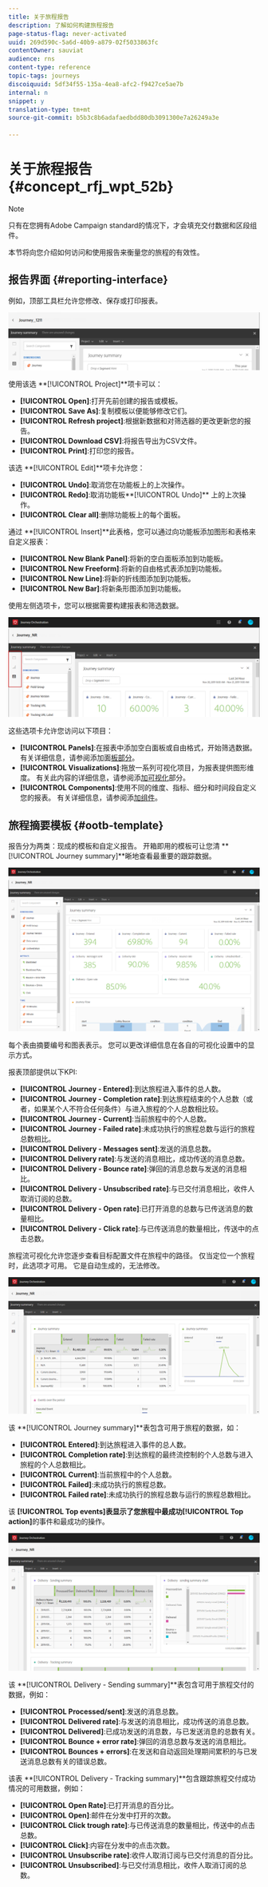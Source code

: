 ```yaml
---
title: 关于旅程报告
description: 了解如何构建旅程报告
page-status-flag: never-activated
uuid: 269d590c-5a6d-40b9-a879-02f5033863fc
contentOwner: sauviat
audience: rns
content-type: reference
topic-tags: journeys
discoiquuid: 5df34f55-135a-4ea8-afc2-f9427ce5ae7b
internal: n
snippet: y
translation-type: tm+mt
source-git-commit: b5b3c8b6adafaedbdd80db3091300e7a26249a3e

---
```



# 关于旅程报告 {#concept_rfj_wpt_52b}

>[!NOTE]
>
>只有在您拥有Adobe Campaign standard的情况下，才会填充交付数据和区段组件。

本节将向您介绍如何访问和使用报告来衡量您的旅程的有效性。

## 报告界面 {#reporting-interface}

例如，顶部工具栏允许您修改、保存或打印报表。

![](../assets/dynamic_report_toolbar.png)

使用该选 **[!UICONTROL Project]**项卡可以：

* **[!UICONTROL Open]**:打开先前创建的报告或模板。
* **[!UICONTROL Save As]**:复制模板以便能够修改它们。
* **[!UICONTROL Refresh project]**:根据新数据和对筛选器的更改更新您的报告。
* **[!UICONTROL Download CSV]**:将报告导出为CSV文件。
* **[!UICONTROL Print]**:打印您的报告。

该选 **[!UICONTROL Edit]**项卡允许您：

* **[!UICONTROL Undo]**:取消您在功能板上的上次操作。
* **[!UICONTROL Redo]**:取消功能板**[!UICONTROL Undo]** 上的上次操作。
* **[!UICONTROL Clear all]**:删除功能板上的每个面板。

通过 **[!UICONTROL Insert]**此表格，您可以通过向功能板添加图形和表格来自定义报表：

* **[!UICONTROL New Blank Panel]**:将新的空白面板添加到功能板。
* **[!UICONTROL New Freeform]**:将新的自由格式表添加到功能板。
* **[!UICONTROL New Line]**:将新的折线图添加到功能板。
* **[!UICONTROL New Bar]**:将新条形图添加到功能板。

使用左侧选项卡，您可以根据需要构建报表和筛选数据。

![](../assets/dynamic_report_interface.png)

这些选项卡允许您访问以下项目：

* **[!UICONTROL Panels]**:在报表中添加空白面板或自由格式，开始筛选数据。 有关详细信息，请参阅添加面[板部分](../reporting/creating-your-journey-reports.md#adding-panels)。
* **[!UICONTROL Visualizations]**:拖放一系列可视化项目，为报表提供图形维度。 有关此内容的详细信息，请参阅添[加可视化](../reporting/creating-your-journey-reports.md#adding-visualizations)部分。
* **[!UICONTROL Components]**:使用不同的维度、指标、细分和时间段自定义您的报表。 有关详细信息，请参阅添[加组件](../reporting/creating-your-journey-reports.md#adding-components)。

## 旅程摘要模板 {#ootb-template}

报告分为两类：现成的模板和自定义报告。
开箱即用的模板可让您清 **[!UICONTROL Journey summary]**晰地查看最重要的跟踪数据。

![](../assets/dynamic_report_journey_8.png)

每个表由摘要编号和图表表示。 您可以更改详细信息在各自的可视化设置中的显示方式。

报表顶部提供以下KPI:

* **[!UICONTROL Journey - Entered]**:到达旅程进入事件的总人数。
* **[!UICONTROL Journey - Completion rate]**:到达旅程结束的个人总数（或者，如果某个人不符合任何条件）与进入旅程的个人总数相比较。
* **[!UICONTROL Journey - Current]**:当前旅程中的个人总数。
* **[!UICONTROL Journey - Failed rate]**:未成功执行的旅程总数与运行的旅程总数相比。
* **[!UICONTROL Delivery - Messages sent]**:发送的消息总数。
* **[!UICONTROL Delivery rate]**:与发送的消息相比，成功传送的消息总数。
* **[!UICONTROL Delivery - Bounce rate]**:弹回的消息总数与发送的消息相比。
* **[!UICONTROL Delivery - Unsubscribed rate]**:与已交付消息相比，收件人取消订阅的总数。
* **[!UICONTROL Delivery - Open rate]**:已打开消息的总数与已传送消息的数量相比。
* **[!UICONTROL Delivery - Click rate]**:与已传送消息的数量相比，传送中的点击总数。

旅程流可视化允许您逐步查看目标配置文件在旅程中的路径。 仅当定位一个旅程时，此选项才可用。 它是自动生成的，无法修改。

![](../assets/dynamic_report_journey_10.png)

该 **[!UICONTROL Journey summary]**表包含可用于旅程的数据，如：

* **[!UICONTROL Entered]**:到达旅程进入事件的总人数。
* **[!UICONTROL Completion rate]**:到达旅程的最终流控制的个人总数与进入旅程的个人总数相比。
* **[!UICONTROL Current]**:当前旅程中的个人总数。
* **[!UICONTROL Failed]**:未成功执行的旅程总数。
* **[!UICONTROL Failed rate]**:未成功执行的旅程总数与运行的旅程总数相比。

该 **[!UICONTROL Top events]**表显示了您旅程中最成功**[!UICONTROL Top action]**&#x200B;的事件和最成功的操作。

![](../assets/dynamic_report_journey_11.png)

该 **[!UICONTROL Delivery - Sending summary]**表包含可用于旅程交付的数据，例如：

* **[!UICONTROL Processed/sent]**:发送的消息总数。
* **[!UICONTROL Delivered rate]**:与发送的消息相比，成功传送的消息总数。
* **[!UICONTROL Delivered]**:已成功发送的消息数，与已发送消息的总数有关。
* **[!UICONTROL Bounce + error rate]**:弹回的消息总数与发送的消息相比。
* **[!UICONTROL Bounces + errors]**:在发送和自动返回处理期间累积的与已发送消息总数有关的错误总数。

该表 **[!UICONTROL Delivery - Tracking summary]**包含跟踪旅程交付成功情况的可用数据，例如：

* **[!UICONTROL Open Rate]**:已打开消息的百分比。
* **[!UICONTROL Open]**:邮件在分发中打开的次数。
* **[!UICONTROL Click trough rate]**:与已传送消息的数量相比，传送中的点击总数。
* **[!UICONTROL Click]**:内容在分发中的点击次数。
* **[!UICONTROL Unsubscribe rate]**:收件人取消订阅与已交付消息的百分比。
* **[!UICONTROL Unsubscribed]**:与已交付消息相比，收件人取消订阅的总数。
